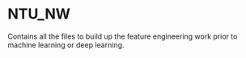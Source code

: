 # NTU_NW
Contains all the files to build up the feature engineering work prior to machine learning or deep learning.


